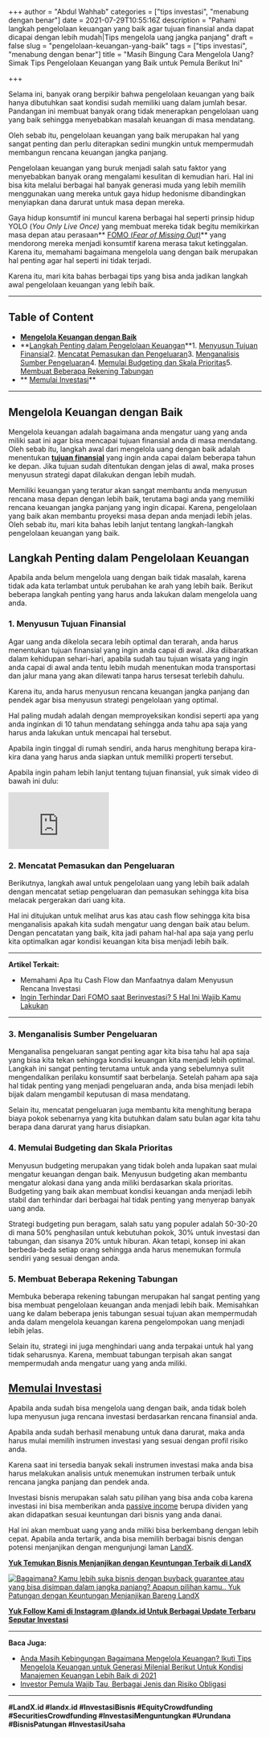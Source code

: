 +++
author = "Abdul Wahhab"
categories = ["tips investasi", "menabung dengan benar"]
date = 2021-07-29T10:55:16Z
description = "Pahami langkah pengelolaan keuangan yang baik agar tujuan finansial anda dapat dicapai dengan lebih mudah|Tips mengelola uang jangka panjang"
draft = false
slug = "pengelolaan-keuangan-yang-baik"
tags = ["tips investasi", "menabung dengan benar"]
title = "Masih Bingung Cara Mengelola Uang? Simak Tips Pengelolaan Keuangan yang Baik untuk Pemula Berikut Ini"

+++


Selama ini, banyak orang berpikir bahwa pengelolaan keuangan yang baik hanya dibutuhkan saat kondisi sudah memiliki uang dalam jumlah besar. Pandangan ini membuat banyak orang tidak menerapkan pengelolaan uang yang baik sehingga menyebabkan masalah keuangan di masa mendatang.

Oleh sebab itu, pengelolaan keuangan yang baik merupakan hal yang sangat penting dan perlu diterapkan sedini mungkin untuk mempermudah membangun rencana keuangan jangka panjang.

Pengelolaan keuangan yang buruk menjadi salah satu faktor yang menyebabkan banyak orang mengalami kesulitan di kemudian hari. Hal ini bisa kita melalui berbagai hal banyak generasi muda yang lebih memilih menggunakan uang mereka untuk gaya hidup hedonisme dibandingkan menyiapkan dana darurat untuk masa depan mereka.

Gaya hidup konsumtif ini muncul karena berbagai hal seperti prinsip hidup YOLO (_You Only Live Once)_ yang membuat mereka tidak begitu memikirkan masa depan atau perasaan** [FOMO (_Fear of Missing Out)_](https://landx.id/blog/fomo-dalam-kehidupan-dan-investasi/)** yang mendorong mereka menjadi konsumtif karena merasa takut ketinggalan. Karena itu, memahami bagaimana mengelola uang dengan baik merupakan hal penting agar hal seperti ini tidak terjadi.

Karena itu, mari kita bahas berbagai tips yang bisa anda jadikan langkah awal pengelolaan keuangan yang lebih baik.

---

## Table of Content

* **[Mengelola Keuangan dengan Baik](https://landx.id/blog/pengelolaan-keuangan-yang-baik/#mengelola-keuangan-dengan-baik)**
* **[Langkah Penting dalam Pengelolaan Keuangan](https://landx.id/blog/pengelolaan-keuangan-yang-baik/#langkah-penting-dalam-pengelolaan-keuangan)**1. [Menyusun Tujuan Finansial](https://landx.id/blog/pengelolaan-keuangan-yang-baik/#1-menyusun-tujuan-finansial)2. [Mencatat Pemasukan dan Pengeluaran](https://landx.id/blog/pengelolaan-keuangan-yang-baik/#2-mencatat-pemasukan-dan-pengeluaran)3. [Menganalisis Sumber Pengeluaran](https://landx.id/blog/pengelolaan-keuangan-yang-baik/#3-menganalisis-sumber-pengeluaran)4. [Memulai Budgeting dan Skala Prioritas](https://landx.id/blog/pengelolaan-keuangan-yang-baik/#4-memulai-budgeting-dan-skala-prioritas)5. [Membuat Beberapa Rekening Tabungan](https://landx.id/blog/pengelolaan-keuangan-yang-baik/#5-membuat-beberapa-rekening-tabungan)
* ** [Memulai Investasi](#memulai-investasi)**

---

## Mengelola Keuangan dengan Baik

Mengelola keuangan adalah bagaimana anda mengatur uang yang anda miliki saat ini agar bisa mencapai tujuan finansial anda di masa mendatang. Oleh sebab itu, langkah awal dari mengelola uang dengan baik adalah menentukan **[tujuan finansial](https://landx.id/project/)** yang ingin anda capai dalam beberapa tahun ke depan. Jika tujuan sudah ditentukan dengan jelas di awal, maka proses menyusun strategi dapat dilakukan dengan lebih mudah.

Memiliki keuangan yang teratur akan sangat membantu anda menyusun rencana masa depan dengan lebih baik, terutama bagi anda yang memiliki rencana keuangan jangka panjang yang ingin dicapai. Karena, pengelolaan yang baik akan membantu proyeksi masa depan anda menjadi lebih jelas. Oleh sebab itu, mari kita bahas lebih lanjut tentang langkah-langkah pengelolaan keuangan yang baik.

## Langkah Penting dalam Pengelolaan Keuangan

Apabila anda belum mengelola uang dengan baik tidak masalah, karena tidak ada kata terlambat untuk perubahan ke arah yang lebih baik. Berikut beberapa langkah penting yang harus anda lakukan dalam mengelola uang anda.

### 1. Menyusun Tujuan Finansial

Agar uang anda dikelola secara lebih optimal dan terarah, anda harus menentukan tujuan finansial yang ingin anda capai di awal. Jika diibaratkan dalam kehidupan sehari-hari, apabila sudah tau tujuan wisata yang ingin anda capai di awal anda tentu lebih mudah menentukan moda transportasi dan jalur mana yang akan dilewati tanpa harus tersesat terlebih dahulu.

Karena itu, anda harus menyusun rencana keuangan jangka panjang dan pendek agar bisa menyusun strategi pengelolaan yang optimal.

Hal paling mudah adalah dengan memproyeksikan kondisi seperti apa yang anda inginkan di 10 tahun mendatang sehingga anda tahu apa saja yang harus anda lakukan untuk mencapai hal tersebut.

Apabila ingin tinggal di rumah sendiri, anda harus menghitung berapa kira-kira dana yang harus anda siapkan untuk memiliki properti tersebut.

Apabila ingin paham lebih lanjut tentang tujuan finansial, yuk simak video di bawah ini dulu:

<iframe width="200" height="113" src="https://www.youtube.com/embed/Ug5wff_JQF8?feature=oembed" frameborder="0" allow="accelerometer; autoplay; clipboard-write; encrypted-media; gyroscope; picture-in-picture" allowfullscreen></iframe>

### 2. Mencatat Pemasukan dan Pengeluaran

Berikutnya, langkah awal untuk pengelolaan uang yang lebih baik adalah dengan mencatat setiap pengeluaran dan pemasukan sehingga kita bisa melacak pergerakan dari uang kita.

Hal ini ditujukan untuk melihat arus kas atau cash flow sehingga kita bisa menganalisis apakah kita sudah mengatur uang dengan baik atau belum. Dengan pencatatan yang baik, kita jadi paham hal-hal apa saja yang perlu kita optimalkan agar kondisi keuangan kita bisa menjadi lebih baik.

---

**Artikel Terkait:**

* Memahami Apa Itu Cash Flow dan Manfaatnya dalam Menyusun Rencana Investasi
* [Ingin Terhindar Dari FOMO saat Berinvestasi? 5 Hal Ini Wajib Kamu Lakukan](https://landx.id/blog/fomo-dalam-kehidupan-dan-investasi/)

---

### 3. Menganalisis Sumber Pengeluaran

Menganalisa pengeluaran sangat penting agar kita bisa tahu hal apa saja yang bisa kita tekan sehingga kondisi keuangan kita menjadi lebih optimal. Langkah ini sangat penting terutama untuk anda yang sebelumnya sulit mengendalikan perilaku konsumtif saat berbelanja. Setelah paham apa saja hal tidak penting yang menjadi pengeluaran anda, anda bisa menjadi lebih bijak dalam mengambil keputusan di masa mendatang.

Selain itu, mencatat pengeluaran juga membantu kita menghitung berapa biaya pokok sebenarnya yang kita butuhkan dalam satu bulan agar kita tahu berapa dana darurat yang harus disiapkan.

### 4. Memulai Budgeting dan Skala Prioritas

Menyusun budgeting merupakan yang tidak boleh anda lupakan saat mulai mengatur keuangan dengan baik. Menyusun budgeting akan membantu mengatur alokasi dana yang anda miliki berdasarkan skala prioritas. Budgeting yang baik akan membuat kondisi keuangan anda menjadi lebih stabil dan terhindar dari berbagai hal tidak penting yang menyerap banyak uang anda.

Strategi budgeting pun beragam, salah satu yang populer adalah 50-30-20 di mana 50% penghasilan untuk kebutuhan pokok, 30% untuk investasi dan tabungan, dan sisanya 20% untuk hiburan. Akan tetapi, konsep ini akan berbeda-beda setiap orang sehingga anda harus menemukan formula sendiri yang sesuai dengan anda.

### 5. Membuat Beberapa Rekening Tabungan

Membuka beberapa rekening tabungan merupakan hal sangat penting yang bisa membuat pengelolaan keuangan anda menjadi lebih baik. Memisahkan uang ke dalam beberapa jenis tabungan sesuai tujuan akan mempermudah anda dalam mengelola keuangan karena pengelompokan uang menjadi lebih jelas.

Selain itu, strategi ini juga menghindari uang anda terpakai untuk hal yang tidak seharusnya. Karena, membuat tabungan terpisah akan sangat mempermudah anda mengatur uang yang anda miliki.

## [Memulai Investasi](https://landx.id/project/index.html)

Apabila anda sudah bisa mengelola uang dengan baik, anda tidak boleh lupa menyusun juga rencana investasi berdasarkan rencana finansial anda.

Apabila anda sudah berhasil menabung untuk dana darurat, maka anda harus mulai memilih instrumen investasi yang sesuai dengan profil risiko anda.

Karena saat ini tersedia banyak sekali instrumen investasi maka anda bisa harus melakukan analisis untuk menemukan instrumen terbaik untuk rencana jangka panjang dan pendek anda.

Investasi bisnis merupakan salah satu pilihan yang bisa anda coba karena investasi ini bisa memberikan anda [passive income](https://landx.id/) berupa dividen yang akan didapatkan sesuai keuntungan dari bisnis yang anda danai.

Hal ini akan membuat uang yang anda miliki bisa berkembang dengan lebih cepat. Apabila anda tertarik, anda bisa memilih berbagai bisnis dengan potensi menjanjikan dengan mengunjungi laman [LandX](https://landx.id/).

[**Yuk Temukan Bisnis Menjanjikan dengan Keuntungan Terbaik di LandX**](https://landx.id/)

[![Bagaimana? Kamu lebih suka bisnis dengan buyback guarantee atau yang bisa disimpan dalam jangka panjang? Apapun pilihan kamu.. Yuk Patungan  dengan Keuntungan Menjanjikan Bareng LandX](https://accountgram-production.sfo2.cdn.digitaloceanspaces.com/landx_ghost/2021/10/Equity-Crowdfunding-di-Indonesia-1--3.png)](http://landx.id/)

[**Yuk Follow Kami di Instagram @landx.id Untuk Berbagai Update Terbaru Seputar Investasi**](https://www.instagram.com/landx.id/?utm_medium=copy_link)

---

**Baca Juga:**

* [Anda Masih Kebingungan Bagaimana Mengelola  Keuangan? Ikuti Tips  Mengelola Keuangan untuk Generasi Milenial Berikut  Untuk Kondisi Manajemen Keuangan Lebih Baik di 2021](https://landx.id/blog/anda-masih-kebingungan-bagaimana-mengelola-keuangan-ikuti-tips-mengelola-keuangan-untuk-generasi-milenial-berikut-untuk-kondisi-manajemen-keuangan-lebih-baik-di-2021/)
* [Investor Pemula Wajib Tau, Berbagai Jenis dan Risiko Obligasi](https://landx.id/blog/apa-itu-obligasi/)

---

**#LandX.id    #landx.id    #InvestasiBisnis    #EquityCrowdfunding #SecuritiesCrowdfunding   #InvestasiMenguntungkan    #Urundana    #BisnisPatungan    #InvestasiUsaha**

